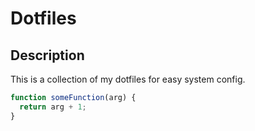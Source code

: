# Dotfiles
## Description
This is a collection of my dotfiles for easy system config.

```javascript
function someFunction(arg) {
  return arg + 1;
}
```
